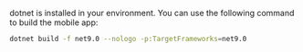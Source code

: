 dotnet is installed in your environment. You can use the following command to build the mobile app:
```bash
dotnet build -f net9.0 --nologo -p:TargetFrameworks=net9.0
```